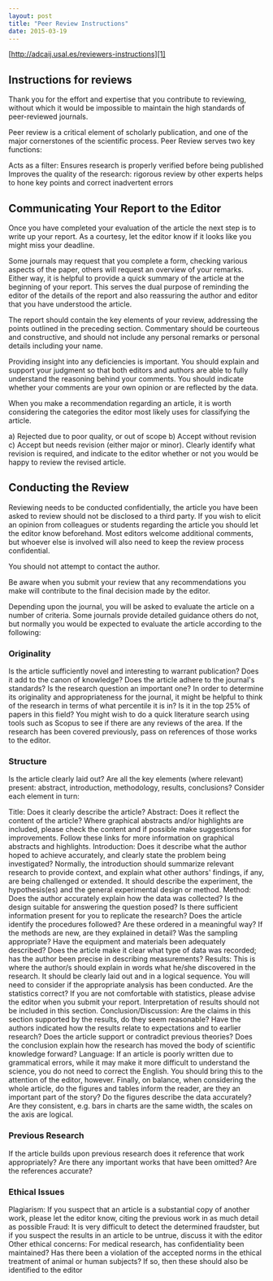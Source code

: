 ```yaml
---
layout: post
title: "Peer Review Instructions"
date: 2015-03-19
---
```

[http://adcaij.usal.es/reviewers-instructions][1]

## Instructions for reviews

Thank you for the effort and expertise that you contribute to reviewing, without which it would be impossible to maintain the high standards of peer-reviewed journals.

Peer review is a critical element of scholarly publication, and one of the major cornerstones of the scientific process. Peer Review serves two key functions:

Acts as a filter: Ensures research is properly verified before being published Improves the quality of the research: rigorous review by other experts helps to hone key points and correct inadvertent errors

## Communicating Your Report to the Editor
Once you have completed your evaluation of the article the next step is to write up your report. As a courtesy, let the editor know if it looks like you might miss your deadline.

Some journals may request that you complete a form, checking various aspects of the paper, others will request an overview of your remarks. Either way, it is helpful to provide a quick summary of the article at the beginning of your report. This serves the dual purpose of reminding the editor of the details of the report and also reassuring the author and editor that you have understood the article.

The report should contain the key elements of your review, addressing the points outlined in the preceding section. Commentary should be courteous and constructive, and should not include any personal remarks or personal details including your name.

Providing insight into any deficiencies is important. You should explain and support your judgment so that both editors and authors are able to fully understand the reasoning behind your comments. You should indicate whether your comments are your own opinion or are reflected by the data.

When you make a recommendation regarding an article, it is worth considering the categories the editor most likely uses for classifying the article.

a) Rejected due to poor quality, or out of scope
b) Accept without revision
c) Accept but needs revision (either major or minor). Clearly identify what revision is required, and indicate to the editor whether or not you would be happy to review the revised article.

## Conducting the Review
Reviewing needs to be conducted confidentially, the article you have been asked to review should not be disclosed to a third party. If you wish to elicit an opinion from colleagues or students regarding the article you should let the editor know beforehand. Most editors welcome additional comments, but whoever else is involved will also need to keep the review process confidential.

You should not attempt to contact the author.

Be aware when you submit your review that any recommendations you make will contribute to the final decision made by the editor.

Depending upon the journal, you will be asked to evaluate the article on a number of criteria. Some journals provide detailed guidance others do not, but normally you would be expected to evaluate the article according to the following:

### Originality

Is the article sufficiently novel and interesting to warrant publication? Does it add to the canon of knowledge? Does the article adhere to the journal's standards? Is the research question an important one? In order to determine its originality and appropriateness for the journal, it might be helpful to think of the research in terms of what percentile it is in? Is it in the top 25% of papers in this field? You might wish to do a quick literature search using tools such as Scopus to see if there are any reviews of the area. If the research has been covered previously, pass on references of those works to the editor.

### Structure

Is the article clearly laid out? Are all the key elements (where relevant) present: abstract, introduction, methodology, results, conclusions? Consider each element in turn:

Title: Does it clearly describe the article?
Abstract: Does it reflect the content of the article?
Where graphical abstracts and/or highlights are included, please check the content and if possible make suggestions for improvements. Follow these links for more information on graphical abstracts and highlights.
Introduction: Does it describe what the author hoped to achieve accurately, and clearly state the problem being investigated? Normally, the introduction should summarize relevant research to provide context, and explain what other authors' findings, if any, are being challenged or extended. It should describe the experiment, the hypothesis(es) and the general experimental design or method.
Method: Does the author accurately explain how the data was collected? Is the design suitable for answering the question posed? Is there sufficient information present for you to replicate the research? Does the article identify the procedures followed? Are these ordered in a meaningful way? If the methods are new, are they explained in detail? Was the sampling appropriate? Have the equipment and materials been adequately described? Does the article make it clear what type of data was recorded; has the author been precise in describing measurements?
Results: This is where the author/s should explain in words what he/she discovered in the research. It should be clearly laid out and in a logical sequence. You will need to consider if the appropriate analysis has been conducted. Are the statistics correct? If you are not comfortable with statistics, please advise the editor when you submit your report. Interpretation of results should not be included in this section.
Conclusion/Discussion: Are the claims in this section supported by the results, do they seem reasonable? Have the authors indicated how the results relate to expectations and to earlier research? Does the article support or contradict previous theories? Does the conclusion explain how the research has moved the body of scientific knowledge forward?
Language: If an article is poorly written due to grammatical errors, while it may make it more difficult to understand the science, you do not need to correct the English. You should bring this to the attention of the editor, however.
Finally, on balance, when considering the whole article, do the figures and tables inform the reader, are they an important part of the story? Do the figures describe the data accurately? Are they consistent, e.g. bars in charts are the same width, the scales on the axis are logical.
### Previous Research

If the article builds upon previous research does it reference that work appropriately? Are there any important works that have been omitted? Are the references accurate?

### Ethical Issues

Plagiarism: If you suspect that an article is a substantial copy of another work, please let the editor know, citing the previous work in as much detail as possible
Fraud: It is very difficult to detect the determined fraudster, but if you suspect the results in an article to be untrue, discuss it with the editor
Other ethical concerns: For medical research, has confidentiality been maintained? Has there been a violation of the accepted norms in the ethical treatment of animal or human subjects? If so, then these should also be identified to the editor

[1]:	http://adcaij.usal.es/reviewers-instructions
